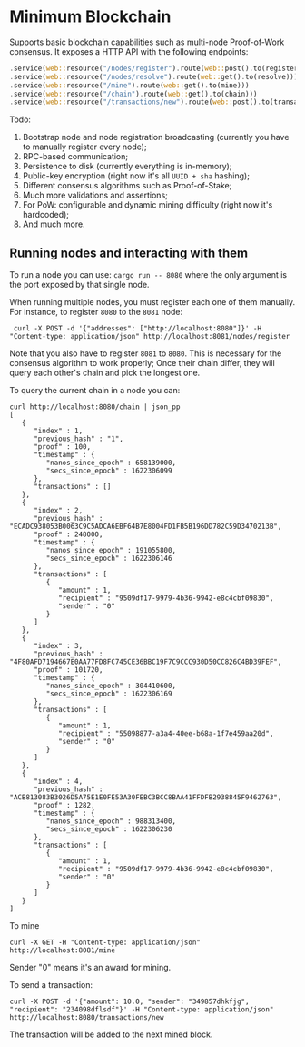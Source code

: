 # Minimum Blockchain

Supports basic blockchain capabilities such as multi-node Proof-of-Work consensus. It exposes a HTTP API with the following endpoints:

```rust
.service(web::resource("/nodes/register").route(web::post().to(register)))
.service(web::resource("/nodes/resolve").route(web::get().to(resolve)))
.service(web::resource("/mine").route(web::get().to(mine)))
.service(web::resource("/chain").route(web::get().to(chain)))
.service(web::resource("/transactions/new").route(web::post().to(transaction)))
```

Todo:
1. Bootstrap node and node registration broadcasting (currently you have to manually register every node);
2. RPC-based communication;
3. Persistence to disk (currently everything is in-memory);
4. Public-key encryption (right now it's all `UUID + sha` hashing);
5. Different consensus algorithms such as Proof-of-Stake;
6. Much more validations and assertions;
7. For PoW: configurable and dynamic mining difficulty (right now it's hardcoded);
8. And much more.

## Running nodes and interacting with them

To run a node you can use: `cargo run -- 8080` where the only argument is the port exposed by that single node.

When running multiple nodes, you must register each one of them manually. For instance, to register `8080` to the `8081` node:
```
 curl -X POST -d '{"addresses": ["http://localhost:8080"]}' -H "Content-type: application/json" http://localhost:8081/nodes/register
```

Note that you also have to register `8081` to `8080`. This is necessary for the consensus algorithm to work properly; Once their chain differ, they will query each other's chain and pick the longest one.

To query the current chain in a node you can: 

```
curl http://localhost:8080/chain | json_pp
[
   {
      "index" : 1,
      "previous_hash" : "1",
      "proof" : 100,
      "timestamp" : {
         "nanos_since_epoch" : 658139000,
         "secs_since_epoch" : 1622306099
      },
      "transactions" : []
   },
   {
      "index" : 2,
      "previous_hash" : "ECADC938053B0063C9C5ADCA6EBF64B7E8004FD1FB5B196DD782C59D3470213B",
      "proof" : 248000,
      "timestamp" : {
         "nanos_since_epoch" : 191055800,
         "secs_since_epoch" : 1622306146
      },
      "transactions" : [
         {
            "amount" : 1,
            "recipient" : "9509df17-9979-4b36-9942-e8c4cbf09830",
            "sender" : "0"
         }
      ]
   },
   {
      "index" : 3,
      "previous_hash" : "4F80AFD7194667E0AA77FD8FC745CE36BBC19F7C9CCC930D50CC826C4BD39FEF",
      "proof" : 101720,
      "timestamp" : {
         "nanos_since_epoch" : 304410600,
         "secs_since_epoch" : 1622306169
      },
      "transactions" : [
         {
            "amount" : 1,
            "recipient" : "55098877-a3a4-40ee-b68a-1f7e459aa20d",
            "sender" : "0"
         }
      ]
   },
   {
      "index" : 4,
      "previous_hash" : "ACB813083B3026D5A75E1E0FE53A30FEBC3BCC8BAA41FFDFB2938845F9462763",
      "proof" : 1282,
      "timestamp" : {
         "nanos_since_epoch" : 988313400,
         "secs_since_epoch" : 1622306230
      },
      "transactions" : [
         {
            "amount" : 1,
            "recipient" : "9509df17-9979-4b36-9942-e8c4cbf09830",
            "sender" : "0"
         }
      ]
   }
]
```


To mine
```
curl -X GET -H "Content-type: application/json" http://localhost:8081/mine
```


Sender "0" means it's an award for mining.

To send a transaction: 
```
curl -X POST -d '{"amount": 10.0, "sender": "349857dhkfjg", "recipient": "234098dflsdf"}' -H "Content-type: application/json" http://localhost:8080/transactions/new
```

The transaction will be added to the next mined block.
